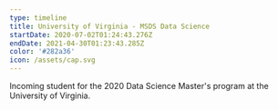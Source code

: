 ```yaml
---
type: timeline
title: University of Virginia - MSDS Data Science
startDate: 2020-07-02T01:24:43.276Z
endDate: 2021-04-30T01:23:43.285Z
color: '#282a36'
icon: /assets/cap.svg
---
```

Incoming student for the 2020 Data Science Master's program at the University of Virginia.